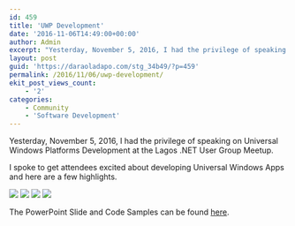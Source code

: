 ```yaml
---
id: 459
title: 'UWP Development'
date: '2016-11-06T14:49:00+00:00'
author: Admin
excerpt: "Yesterday, November 5, 2016, I had the privilege of speaking on Universal Windows Platforms Development at the Lagos .NET User Group Meetup.\n\nI spoke to get attendees excited about developing Universal Windows Apps and here are a few highlights"
layout: post
guid: 'https://daraoladapo.com/stg_34b49/?p=459'
permalink: /2016/11/06/uwp-development/
ekit_post_views_count:
    - '2'
categories:
    - Community
    - 'Software Development'
---
```


Yesterday, November 5, 2016, I had the privilege of speaking on Universal Windows Platforms Development at the Lagos .NET User Group Meetup.

I spoke to get attendees excited about developing Universal Windows Apps and here are a few highlights.

![](https://daraoladapo.com/stg_34b49/wp-content/uploads/2023/11/word-image-459-1.jpeg) ![](https://daraoladapo.com/stg_34b49/wp-content/uploads/2023/11/word-image-459-2.jpeg) ![](https://daraoladapo.com/stg_34b49/wp-content/uploads/2023/11/word-image-459-3.jpeg) ![](https://daraoladapo.com/stg_34b49/wp-content/uploads/2023/11/word-image-459-4.jpeg)

The PowerPoint Slide and Code Samples can be found [here](https://github.com/lagosdontnetusergroup/UWP-Samples).